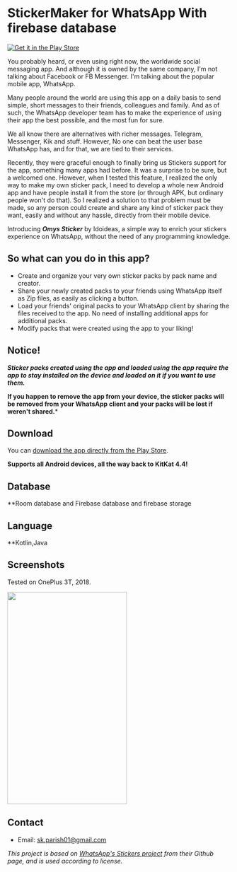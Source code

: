 # StickerMaker for WhatsApp With firebase database

[![Get it in the Play Store](https://play-lh.googleusercontent.com/YaSdjpcg5NaPe7wYF57h3hS6U42JLj2rZbpvKLawu3mJQ4OWKty4O7hCJJgmZ50aqj4=w720-h310-rw)](https://play.google.com/store/apps/details?id=com.omys.stickerapp)

You probably heard, or even using right now, the worldwide social messaging app. And although it is owned by the same company, I'm not talking about Facebook or FB Messenger. I'm talking about the popular mobile app, WhatsApp.

Many people around the world are using this app on a daily basis to send simple, short messages to their friends, colleagues and family. And as of such, the WhatsApp developer team has to make the experience of using their app the best possible, and the most fun for sure.

We all know there are alternatives with richer messages. Telegram, Messenger, Kik and stuff. However, No one can beat the user base WhatsApp has, and for that, we are tied to their services.

Recently, they were graceful enough to finally bring us Stickers support for the app, something many apps had before. It was a surprise to be sure, but a welcomed one. However, when I tested this feature, I realized the only way to make my own sticker pack, I need to develop a whole new Android app and have people install it from the store (or through APK, but ordinary people won't do that). So I realized a solution to that problem must be made, so any person could create and share any kind of sticker pack they want, easily and without any hassle, directly from their mobile device.

Introducing ***Omys Sticker*** by Idoideas, a simple way to enrich your stickers experience on WhatsApp, without the need of any programming knowledge.

## So what can you do in this app?

* Create and organize your very own sticker packs by pack name and creator.
* Share your newly created packs to your friends using WhatsApp itself as Zip files, as easily as clicking a button.
* Load your friends' original packs to your WhatsApp client by sharing the files received to the app. No need of installing additional apps for additional packs.
* Modify packs that were created using the app to your liking!

## Notice!

***Sticker packs created using the app and loaded using the app require the app to stay installed on the device and loaded on it if you want to use them.***

**If you happen to remove the app from your device, the sticker packs will be removed from your WhatsApp client and your packs will be lost if weren't shared.***

## Download

You can [download the app directly from the Play Store](https://play.google.com/store/apps/details?id=com.omys.stickerapp).

**Supports all Android devices, all the way back to KitKat 4.4!**

## Database
  **Room database and Firebase database and firebase storage
  
## Language
 **Kotlin,Java

## Screenshots

Tested on OnePlus 3T, 2018.

<img src="https://play-lh.googleusercontent.com/YaSdjpcg5NaPe7wYF57h3hS6U42JLj2rZbpvKLawu3mJQ4OWKty4O7hCJJgmZ50aqj4=w720-h310-rw" width="270" height="480">

## Contact

* Email: sk.parish01@gmail.com


*This project is based on [WhatsApp's Stickers project](https://github.com/whatsapp/stickers) from their Github page, and is used according to license.*
